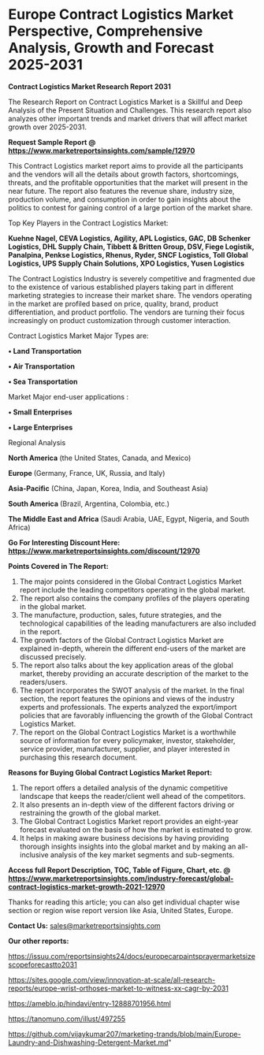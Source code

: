 # Europe Contract Logistics Market Perspective, Comprehensive Analysis, Growth and Forecast 2025-2031

<strong>Contract Logistics Market Research Report 2031</strong>

The Research Report on Contract Logistics Market is a Skillful and Deep Analysis of the Present Situation and Challenges. This research report also analyzes other important trends and market drivers that will affect market growth over 2025-2031.

<strong>Request Sample Report @ <a href=https://www.marketreportsinsights.com/sample/12970>https://www.marketreportsinsights.com/sample/12970</a></strong>

This Contract Logistics market report aims to provide all the participants and the vendors will all the details about growth factors, shortcomings, threats, and the profitable opportunities that the market will present in the near future. The report also features the revenue share, industry size, production volume, and consumption in order to gain insights about the politics to contest for gaining control of a large portion of the market share.

Top Key Players in the Contract Logistics Market:

<strong>Kuehne Nagel, CEVA Logistics, Agility, APL Logistics, GAC, DB Schenker Logistics, DHL Supply Chain, Tibbett & Britten Group, DSV, Fiege Logistik, Panalpina, Penkse Logistics, Rhenus, Ryder, SNCF Logistics, Toll Global Logistics, UPS Supply Chain Solutions, XPO Logistics, Yusen Logistics</strong>

The Contract Logistics Industry is severely competitive and fragmented due to the existence of various established players taking part in different marketing strategies to increase their market share. The vendors operating in the market are profiled based on price, quality, brand, product differentiation, and product portfolio. The vendors are turning their focus increasingly on product customization through customer interaction.

Contract Logistics Market Major Types are:

<strong>• Land Transportation

• Air Transportation

• Sea Transportation</strong>

Market Major end-user applications :

<strong>• Small Enterprises

• Large Enterprises</strong>

Regional Analysis

</u><strong><b>North America</b></strong> (the United States, Canada, and Mexico)

<strong><b>Europe </b></strong>(Germany, France, UK, Russia, and Italy)

<strong><b>Asia-Pacific</b></strong> (China, Japan, Korea, India, and Southeast Asia)

<strong><b>South America</b></strong> (Brazil, Argentina, Colombia, etc.)

<strong><b>The Middle East and Africa</b></strong> (Saudi Arabia, UAE, Egypt, Nigeria, and South Africa)

<strong>Go For Interesting Discount Here: <a href=https://www.marketreportsinsights.com/discount/12970>https://www.marketreportsinsights.com/discount/12970</a></strong>

<strong>Points Covered in The Report:</strong>
<ol>
  <li>The major points considered in the Global Contract Logistics Market report include the leading competitors operating in the global market.</li>
  <li>The report also contains the company profiles of the players operating in the global market.</li>
  <li>The manufacture, production, sales, future strategies, and the technological capabilities of the leading manufacturers are also included in the report.</li>
  <li>The growth factors of the Global Contract Logistics Market are explained in-depth, wherein the different end-users of the market are discussed precisely.</li>
  <li>The report also talks about the key application areas of the global market, thereby providing an accurate description of the market to the readers/users.</li>
  <li>The report incorporates the SWOT analysis of the market. In the final section, the report features the opinions and views of the industry experts and professionals. The experts analyzed the export/import policies that are favorably influencing the growth of the Global Contract Logistics Market.</li>
  <li>The report on the Global Contract Logistics Market is a worthwhile source of information for every policymaker, investor, stakeholder, service provider, manufacturer, supplier, and player interested in purchasing this research document.</li>
</ol>
<strong>Reasons for Buying Global Contract Logistics Market Report:</strong>

<ol>
  <li>The report offers a detailed analysis of the dynamic competitive landscape that keeps the reader/client well ahead of the competitors.</li>
  <li>It also presents an in-depth view of the different factors driving or restraining the growth of the global market.</li>
  <li>The Global Contract Logistics Market report provides an eight-year forecast evaluated on the basis of how the market is estimated to grow.</li>
  <li>It helps in making aware business decisions by having providing thorough insights insights into the global market and by making an all-inclusive analysis of the key market segments and sub-segments.</li>
</ol>
<strong>Access full Report Description, TOC, Table of Figure, Chart, etc. @ <a href=https://www.marketreportsinsights.com/industry-forecast/global-contract-logistics-market-growth-2021-12970>https://www.marketreportsinsights.com/industry-forecast/global-contract-logistics-market-growth-2021-12970</a></strong>


Thanks for reading this article; you can also get individual chapter wise section or region wise report version like Asia, United States, Europe.

<strong>Contact Us:</strong>
sales@marketreportsinsights.com

<strong>Our other reports:</strong>

<a href=https://issuu.com/reportsinsights24/docs/europecarpaintsprayermarketsizescopeforecastto2031>https://issuu.com/reportsinsights24/docs/europecarpaintsprayermarketsizescopeforecastto2031</a>

<a href=https://sites.google.com/view/innovation-at-scale/all-research-reports/europe-wrist-orthoses-market-to-witness-xx-cagr-by-2031>https://sites.google.com/view/innovation-at-scale/all-research-reports/europe-wrist-orthoses-market-to-witness-xx-cagr-by-2031</a>

<a href=https://ameblo.jp/hindavi/entry-12888701956.html>https://ameblo.jp/hindavi/entry-12888701956.html</a>

<a href=https://tanomuno.com/illust/497255>https://tanomuno.com/illust/497255</a>

<a href=https://github.com/vijaykumar207/marketing-trands/blob/main/Europe-Laundry-and-Dishwashing-Detergent-Market.md>https://github.com/vijaykumar207/marketing-trands/blob/main/Europe-Laundry-and-Dishwashing-Detergent-Market.md</a>"
